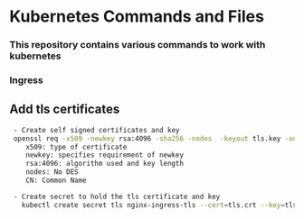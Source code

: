 # Kubernetes Commands and Files

### This repository contains various commands to work with kubernetes

### Ingress


## Add tls certificates
```sh
 - Create self signed certificates and key
 openssl req -x509 -newkey rsa:4096 -sha256 -nodes  -keyout tls.key -out tls.crt -subj "/CN=nginx-ingress.com" -days 365
    x509: type of certificate
    newkey: specifies requirement of newkey
    rsa:4096: algorithm used and key length
    nodes: No DES
    CN: Common Name

 - Create secret to hold the tls certificate and key
   kubectl create secret tls nginx-ingress-tls --cert=tls.crt --key=tls.key

```
